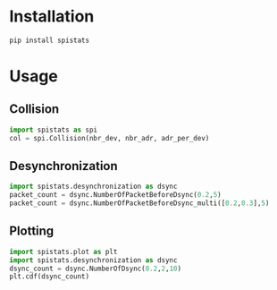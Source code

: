 # Installation 
```bash
pip install spistats
```

# Usage
## Collision
```python
import spistats as spi
col = spi.Collision(nbr_dev, nbr_adr, adr_per_dev)
```

## Desynchronization
```python
import spistats.desynchronization as dsync
packet_count = dsync.NumberOfPacketBeforeDsync(0.2,5)
packet_count = dsync.NumberOfPacketBeforeDsync_multi([0.2,0.3],5)
```

## Plotting
```python
import spistats.plot as plt
import spistats.desynchronization as dsync
dsync_count = dsync.NumberOfDsync(0.2,2,10)
plt.cdf(dsync_count)
```

